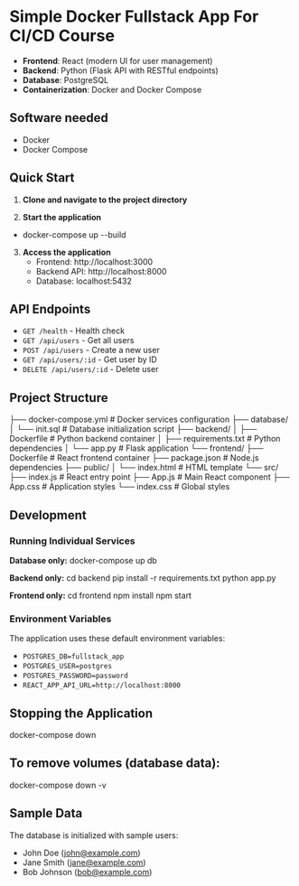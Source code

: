 # Simple Docker Fullstack App For CI/CD Course

- **Frontend**: React (modern UI for user management)
- **Backend**: Python (Flask API with RESTful endpoints)
- **Database**: PostgreSQL
- **Containerization**: Docker and Docker Compose

## Software needed
- Docker
- Docker Compose

## Quick Start

1. **Clone and navigate to the project directory**

2. **Start the application**
- docker-compose up --build

3. **Access the application**
   - Frontend: http://localhost:3000
   - Backend API: http://localhost:8000
   - Database: localhost:5432

## API Endpoints

- `GET /health` - Health check
- `GET /api/users` - Get all users
- `POST /api/users` - Create a new user
- `GET /api/users/:id` - Get user by ID
- `DELETE /api/users/:id` - Delete user

## Project Structure

├── docker-compose.yml          # Docker services configuration
├── database/
│   └── init.sql               # Database initialization script
├── backend/
│   ├── Dockerfile             # Python backend container
│   ├── requirements.txt       # Python dependencies
│   └── app.py                 # Flask application
└── frontend/
    ├── Dockerfile             # React frontend container
    ├── package.json           # Node.js dependencies
    ├── public/
    │   └── index.html         # HTML template
    └── src/
        ├── index.js           # React entry point
        ├── App.js             # Main React component
        ├── App.css            # Application styles
        └── index.css          # Global styles

## Development

### Running Individual Services

**Database only:**
docker-compose up db

**Backend only:**
cd backend
pip install -r requirements.txt
python app.py

**Frontend only:**
cd frontend
npm install
npm start

### Environment Variables
The application uses these default environment variables:
- `POSTGRES_DB=fullstack_app`
- `POSTGRES_USER=postgres`
- `POSTGRES_PASSWORD=password`
- `REACT_APP_API_URL=http://localhost:8000`

## Stopping the Application
docker-compose down

## To remove volumes (database data):
docker-compose down -v

## Sample Data

The database is initialized with sample users:
- John Doe (john@example.com)
- Jane Smith (jane@example.com)
- Bob Johnson (bob@example.com)
